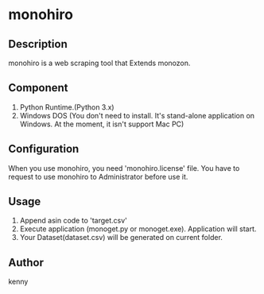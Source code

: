 monohiro
====

## Description
monohiro is a web scraping tool that Extends monozon. 

## Component
  1. Python Runtime.(Python 3.x)
  2. Windows DOS (You don't need to install. It's stand-alone application on Windows. At the moment, it isn't support Mac PC)

## Configuration
When you use monohiro, you need 'monohiro.license' file.
You have to request to use monohiro to Administrator before use it.

## Usage
1. Append asin code to 'target.csv' 
2. Execute application (monoget.py or monoget.exe). Application will start.
3. Your Dataset(dataset.csv) will be generated on current folder.

## Author
kenny
